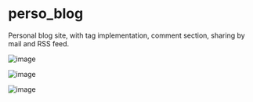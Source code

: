 # perso_blog
Personal blog site, with tag implementation, comment section, sharing by mail and RSS feed. 

![image](https://user-images.githubusercontent.com/62038668/110035598-2c51cc00-7d3c-11eb-8ee9-d73f0c28255f.png)


![image](https://user-images.githubusercontent.com/62038668/110035736-51ded580-7d3c-11eb-94c1-f4f8f653d438.png)


![image](https://user-images.githubusercontent.com/62038668/110035821-6d49e080-7d3c-11eb-909d-eb9e55444ae0.png)
